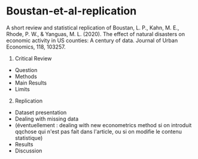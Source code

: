 # Boustan-et-al-replication
A short review and statistical replication of Boustan, L. P., Kahn, M. E., Rhode, P. W., &amp; Yanguas, M. L. (2020). The effect of natural disasters on economic activity in US counties: A century of data. Journal of Urban Economics, 118, 103257.

1. Critical Review
- Question
- Methods 
- Main Results
- Limits
2. ⁠Replication
- Dataset presentation
- Dealing with missing data
- (éventuellement : dealing with new econometrics method si on introduit qqchose qui n'est pas fait dans l'article, ou si on modifie le contenu statistique)
- Results
- Discussion
